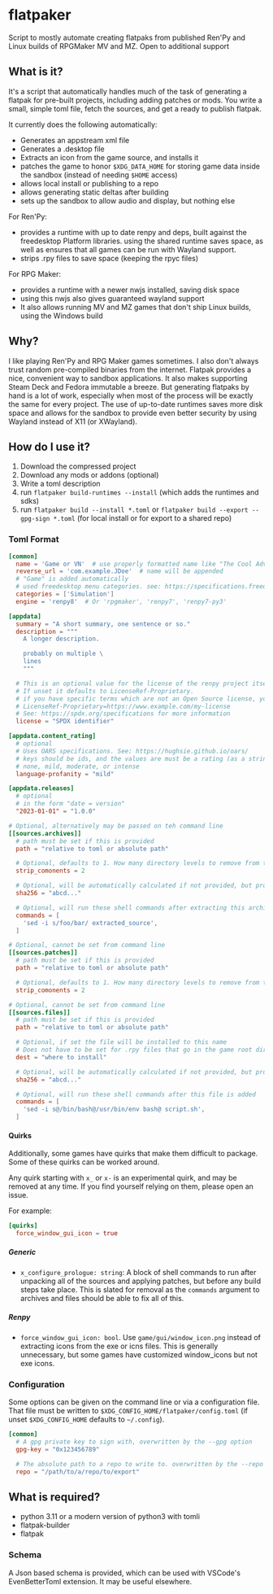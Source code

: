 # flatpaker

Script to mostly automate creating flatpaks from published Ren'Py and Linux
builds of RPGMaker MV and MZ. Open to additional support

## What is it?

It's a script that automatically handles much of the task of generating a
flatpak for pre-built projects, including adding patches or mods. You
write a small, simple toml file, fetch the sources, and get a ready to publish
flatpak.

It currently does the following automatically:

- Generates an appstream xml file
- Generates a .desktop file
- Extracts an icon from the game source, and installs it
- patches the game to honor `$XDG_DATA_HOME` for storing game data inside the sandbox (instead of needing `$HOME` access)
- allows local install or publishing to a repo
- allows generating static deltas after building
- sets up the sandbox to allow audio and display, but nothing else

For Ren'Py:
- provides a runtime with up to date renpy and deps, built against the freedesktop Platform libraries.
  using the shared runtime saves space, as well as ensures that all games can be run with Wayland support.
- strips .rpy files to save space (keeping the rpyc files)

For RPG Maker:
- provides a runtime with a newer nwjs installed, saving disk space
- using this nwjs also gives guaranteed wayland support
- It also allows running MV and MZ games that don't ship Linux builds, using the Windows build

## Why?

I like playing Ren'Py and RPG Maker games sometimes. I also don't always trust
random pre-compiled binaries from the internet. Flatpak provides a nice,
convenient way to sandbox applications. It also makes supporting Steam Deck and
Fedora immutable a breeze. But generating flatpaks by hand is a lot of work,
especially when most of the process will be exactly the same for every project.
The use of up-to-date runtimes saves more disk space and allows for the sandbox
to provide even better security by using Wayland instead of X11 (or XWayland).

## How do I use it?

1. Download the compressed project
2. Download any mods or addons (optional)
3. Write a toml description
4. run `flatpaker build-runtimes --install` (which adds the runtimes and sdks)
5. run `flatpaker build --install *.toml` or `flatpaker build --export --gpg-sign *.toml` (for local install or for export to a shared repo)

### Toml Format

```toml
[common]
  name = 'Game or VN'  # use properly formatted name like "The Cool Adventures of Bob", or "Bob's Quest 7: Lawnmower Confusion"
  reverse_url = 'com.example.JDoe'  # name will be appended
  # "Game" is added automatically
  # used freedesktop menu categories. see: https://specifications.freedesktop.org/menu-spec/latest/apas02.html
  categories = ['Simulation']
  engine = 'renpy8'  # Or 'rpgmaker', 'renpy7', 'renpy7-py3'

[appdata]
  summary = "A short summary, one sentence or so."
  description = """
    A longer description.

    probably on multiple \
    lines
    """

  # This is an optional value for the license of the renpy project itself.
  # If unset it defaults to LicenseRef-Proprietary.
  # if you have specific terms which are not an Open Source license, you can use the form:
  # LicenseRef-Proprietary=https://www.example.com/my-license
  # See: https://spdx.org/specifications for more information
  license = "SPDX identifier"

[appdata.content_rating]
  # optional
  # Uses OARS specifications. See: https://hughsie.github.io/oars/
  # keys should be ids, and the values are must be a rating (as a string):
  # none, mild, moderate, or intense
  language-profanity = "mild"

[appdata.releases]
  # optional
  # in the form "date = version"
  "2023-01-01" = "1.0.0"

# Optional, alternatively may be passed on teh command line
[[sources.archives]]
  # path must be set if this is provided
  path = "relative to toml or absolute path"

  # Optional, defaults to 1. How many directory levels to remove from this component
  strip_comonents = 2

  # Optional, will be automatically calculated if not provided, but providing it can speed up building
  sha256 = "abcd..."

  # Optional, will run these shell commands after extracting this archive
  commands = [
    'sed -i s/foo/bar/ extracted_source',
  ]

# Optional, cannot be set from command line
[[sources.patches]]
  # path must be set if this is provided
  path = "relative to toml or absolute path"

  # Optional, defaults to 1. How many directory levels to remove from this component
  strip_comonents = 2

# Optional, cannot be set from command line
[[sources.files]]
  # path must be set if this is provided
  path = "relative to toml or absolute path"

  # Optional, if set the file will be installed to this name
  # Does not have to be set for .rpy files that go in the game root directory
  dest = "where to install"

  # Optional, will be automatically calculated if not provided, but providing it can speed up building
  sha256 = "abcd..."

  # Optional, will run these shell commands after this file is added
  commands = [
    'sed -i s@/bin/bash@/usr/bin/env bash@ script.sh',
  ]
```

#### Quirks

Additionally, some games have quirks that make them difficult to package. Some
of these quirks can be worked around.

Any quirk starting with `x_` or `x-` is an experimental quirk, and may be
removed at any time. If you find yourself relying on them, please open an issue.

For example:
```toml
[quirks]
  force_window_gui_icon = true
```


##### Generic

  - `x_configure_prologue: string`: A block of shell commands to run after
    unpacking all of the sources and applying patches, but before any build
    steps take place. This is slated for removal as the `commands` argument to archives and files should be able to fix all of this.


##### Renpy

  - `force_window_gui_icon: bool`. Use `game/gui/window_icon.png` instead
    of extracting icons from the exe or icns files. This is generally
    unnecessary, but some games have customized window_icons but not exe icons.


### Configuration

Some options can be given on the command line or via a configuration file.
That file must be written to `$XDG_CONFIG_HOME/flatpaker/config.toml` (if unset
`$XDG_CONFIG_HOME` defaults to `~/.config`).

```toml
[common]
  # A gpg private key to sign with, overwritten by the --gpg option
  gpg-key = "0x123456789"

  # The absolute path to a repo to write to. overwritten by the --repo option
  repo = "/path/to/a/repo/to/export"
```


## What is required?

- python 3.11 or a modern version of python3 with tomli
- flatpak-builder
- flatpak

### Schema

A Json based schema is provided, which can be used with VSCode's EvenBetterToml
extension. It may be useful elsewhere.
